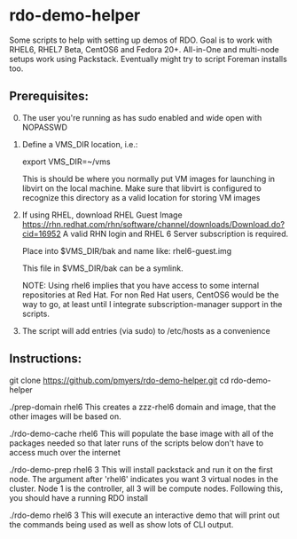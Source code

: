 rdo-demo-helper
===============

Some scripts to help with setting up demos of RDO.  Goal is to work with RHEL6,
RHEL7 Beta, CentOS6 and Fedora 20+.  All-in-One and multi-node setups work
using Packstack.  Eventually might try to script Foreman installs too.

Prerequisites:
--------------
0. The user you're running as has sudo enabled and wide open with NOPASSWD

1. Define a VMS_DIR location, i.e.:

   export VMS_DIR=~/vms

   This is should be where you normally put VM images for launching in libvirt
   on the local machine.  Make sure that libvirt is configured to recognize
   this directory as a valid location for storing VM images

2. If using RHEL, download RHEL Guest Image
   https://rhn.redhat.com/rhn/software/channel/downloads/Download.do?cid=16952
   A valid RHN login and RHEL 6 Server subscription is required.

   Place into $VMS_DIR/bak and name like:
   rhel6-guest.img

   This file in $VMS_DIR/bak can be a symlink.

   NOTE: Using rhel6 implies that you have access to some internal
   repositories at Red Hat.  For non Red Hat users, CentOS6 would be the way
   to go, at least until I integrate subscription-manager support in the
   scripts.

3. The script will add entries (via sudo) to /etc/hosts as a convenience

Instructions:
-------------

git clone https://github.com/pmyers/rdo-demo-helper.git
cd rdo-demo-helper

./prep-domain rhel6
  This creates a zzz-rhel6 domain and image, that the other images will be
  based on.

./rdo-demo-cache rhel6
  This will populate the base image with all of the packages needed so that
  later runs of the scripts below don't have to access much over the internet

./rdo-demo-prep rhel6 3
  This will install packstack and run it on the first node.  The argument
  after 'rhel6' indicates you want 3 virtual nodes in the cluster.  Node 1
  is the controller, all 3 will be compute nodes.  Following this, you should
  have a running RDO install

./rdo-demo rhel6 3
  This will execute an interactive demo that will print out the commands
  being used as well as show lots of CLI output.
